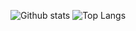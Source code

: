 ![Github stats](https://osp54-github.vercel.app/api?username=osp54&theme=highcontrast&show_icons=true&count_private=true)
![Top Langs](https://osp54-github.vercel.app/api/top-langs/?username=osp54&theme=highcontrast&layout=compact)
